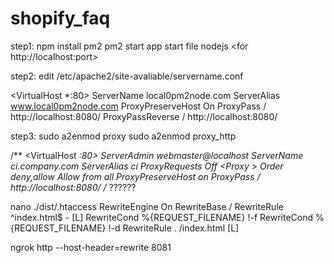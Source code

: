 # shopify_faq
step1: npm install pm2
pm2 start app  <pm2 start app.js>
start file nodejs <for http://localhost:port>
  
step2: 
edit /etc/apache2/site-avaliable/servername.conf

<VirtualHost *:80>
  ServerName local0pm2node.com
ServerAlias www.local0pm2node.com
  ProxyPreserveHost On
  ProxyPass / http://localhost:8080/
  ProxyPassReverse / http://localhost:8080/
</VirtualHost>



step3: sudo a2enmod proxy
        sudo a2enmod proxy_http
        
        
        
/**
<VirtualHost *:80>
    ServerAdmin webmaster@localhost
    ServerName ci.company.com
    ServerAlias ci
    ProxyRequests Off
    <Proxy *>
        Order deny,allow
        Allow from all
    </Proxy>
    ProxyPreserveHost on
    ProxyPass / http://localhost:8080/
</VirtualHost>
/** ??????

  nano ./dist/.htaccess
  <IfModule mod_rewrite.c>
  RewriteEngine On
  RewriteBase /
  RewriteRule ^index\.html$ - [L]
  RewriteCond %{REQUEST_FILENAME} !-f
  RewriteCond %{REQUEST_FILENAME} !-d
  RewriteRule . /index.html [L]
</IfModule>
  
  
  ngrok http --host-header=rewrite 8081
